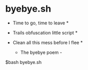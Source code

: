 # byebye.sh

* Time to go, time to leave *

* Trails obfuscation little script *

* Clean all this mess before I flee *

     - The byebye poem -
     

$bash byebye.sh
